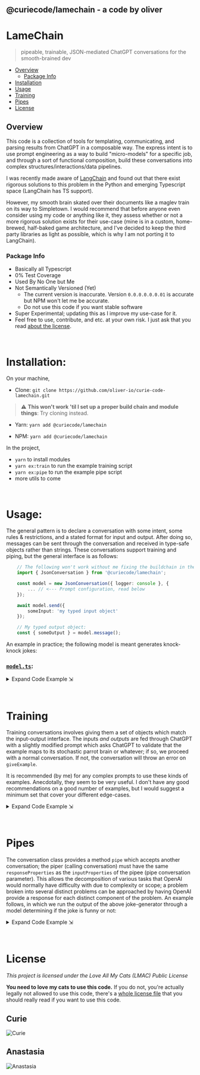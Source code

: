 ## @curiecode/lamechain - a code by oliver
# LameChain
> pipeable, trainable, JSON-mediated ChatGPT conversations for the smooth-brained dev

- [Overview](#overview)
    - [Package Info](#package-info)
- [Installation](#installation)
- [Usage](#usage)
- [Training](#training)
- [Pipes](#piping)
- [License](#license)

## Overview
This code is a collection of tools for templating, communicating, and parsing results from ChatGPT in a composable way.  The express intent is to use prompt engineering as a way to build "micro-models" for a specific job, and through a sort of functional composition, build these conversations into complex structures/interactions/data pipelines.

I was recently made aware of [LangChain](https://langchain.readthedocs.io/en/latest/)  and found out that there exist rigorous solutions to this problem in the Python and emerging Typescript space (LangChain has TS support).

However, my smooth brain skated over their documents like a maglev train on its way to Simpletown.  I would recommend that before anyone even consider using my code or anything like it, they assess whether or not a more rigorous solution exists for their use-case (mine is in a custom, home-brewed, half-baked game architecture, and I've decided to keep the third party libraries as light as possible, which is why I am not porting it to LangChain).

### Package Info
- Basically all Typescript
- 0% Test Coverage
- Used By No One but Me
- Not Semantically Versioned (Yet)
    - The current version is inaccurate.  Version `0.0.0.0.0.0.01` is accurate but NPM won't let me be accurate.
    - Do not use this code if you want stable software
- Super Experimental; updating this as I improve my use-case for it.
- Feel free to use, contribute, and etc. at your own risk.  I just ask that you read [about the license](#license).

<br>

# Installation:

On your machine, 

- Clone: `git clone https://github.com/oliver-io/curie-code-lamechain.git`

> :warning: **This won't work 'til I set up a proper build chain and module things**: Try cloning instead.

- Yarn: `yarn add @curiecode/lamechain`

- NPM: `yarn add @curiecode/lamechain`

In the project,

- `yarn` to install modules
- `yarn ex:train` to run the example training script
- `yarn ex:pipe` to run the example pipe script
- more utils to come

<br>

# Usage:

The general pattern is to declare a conversation with some intent, some rules & restrictions, and a stated format for input and output.  After doing so, messages can be sent through the conversation and received in type-safe objects rather than strings.  These conversations support training and piping, but the general interface is as follows: 

```typescript
    // The following won't work without me fixing the buildchain in the coming days:
    import { JsonConversation } from '@curiecode/lamechain';

    const model = new JsonConversation({ logger: console }, {
        ... // <--- Prompt configuration, read below
    });

    await model.send({
        someInput: 'my typed input object'
    });

    // My typed output object:
    const { someOutput } = model.message();
```

An example in practice; the following model is meant generates knock-knock jokes:
### [`model.ts`][BasicModelFile]:
<details> 
  <summary>Expand Code Example ⇲</summary>

<!-- BEGIN-CODE: ./examples/shitModels/jokes.ts -->
```typescript
import { JsonConversation } from "../..";

export const model = new JsonConversation({
    logger: console
}, {
    config: {
        overallContext: 'tell me jokes',
        motivations: 'take an input string, and make a joke about it',
        rulesAndLimitations: [
            `always include the phrase KNOCK KNOCK, and WHO IS THERE? in your joke`,
            `the joke should be really, really funny like something kurt vonnegut wrote`,                
        ]
    },
    inputProperties: {
        jokePrompt: 'a phrase for you to make a joke about'
    },
    responseProperties: {
        jokeString: 'the really funny joke that you invented'
    }
});
```
<!-- END-CODE: ./examples/shitModels/jokes.ts -->

```typescript
    await model.send({ jokePrompt: 'using chatGPT to tell jokes' });
    console.log(`Generated Joke: ${model.message().jokeString}`);
```

</details>
<br><br>

# Training

Training conversations involves giving them a set of objects which match the input-output interface.  The inputs *and outputs* are fed through ChatGPT with a slightly modified prompt which asks ChatGPT to validate that the example maps to its stochastic parrot brain or whatever; if so, we proceed with a normal conversation.  If not, the conversation will throw an error on `giveExample`.

It is recommended (by me) for any complex prompts to use these kinds of examples.  Anecdotally, they seem to be very useful.  I don't have any good recommendations on a good number of examples, but I would suggest a minimum set that cover your different edge-cases.

<details> 
  <summary>Expand Code Example ⇲</summary>

```typescript
import { TrainedConversation } from "../..";
import { jokeModel } from './examples/shitModels/jokes';

const trainedModel = new TrainedConversation(jokeModel);

await model.giveExample({ 
    jokeInput: `no one home in oliver's head` 
}, {
    jokeString: `KNOCK KNOCK / Who's there? / Literally no one, my brain is empty af.` 
});

await model.giveExample({ 
    jokeInput: `pete townshend` 
}, {
    jokeString: `KNOCK KNOCK / Who's there? / A Who / What?  I'm confused` 
});

await model.send({
    jokeInput: 'some joke prompt'
});

const { jokeString } = model.message();

// ... 

```
</details>
<br><br>

# Pipes

The conversation class provides a method `pipe` which accepts another conversation; the piper (calling conversation) must have the same `responseProperties` as the `inputProperties` of the pipee (pipe conversation parameter).  This allows the decomposition of various tasks that OpenAI would normally have difficulty with due to complexity or scope; a problem broken into several distinct problems can be approached by having OpenAI provide a response for each distinct component of the problem.  An example follows, in which we run the output of the above joke-generator through a model determining if the joke is funny or not:

<details> 
  <summary>Expand Code Example ⇲</summary>

[`jokeDeterminer.ts`][JokeDeterminerFile]:

<!-- BEGIN-CODE: ./examples/shitModels/jokeDeterminer.ts -->
```typescript
import { JsonConversation } from "../..";

export const model = new JsonConversation({
    logger: console
}, {
    config: {
        overallContext: 'tell me if a joke is quality',
        motivations: 'take an input KNOCK KNOCK joke, and tell me if it is funny',
        rulesAndLimitations: [
            `some antijokes may not always have the WHO IS THERE part`,
        ]
    },
    inputProperties: {
        jokeOutput: 'a phrase for you to judge the funniness of'
    },
    responseProperties: {
        jokeJudgement: 'a judgement of how funny the joke is'
    }
});
```
<!-- END-CODE: ./examples/shitModels/jokeDeterminer.ts -->

```typescript
import { model as jokeModel } from '../the/above/section';
import { model as jokeDeterminerModel } from '../the/#usage/example';
    
jokeModel.pipe(jokeDeterminerModel);
await jokeModel.message({ jokePrompt: 'a joke about pipes' });
const jokeThatWasGenerated = jokeModel.message();
const jokeDetermination = jokeDeterminerModel.message();

console.log({
    joke: jokeThatWasGenerated.jokeString,
    jokeIsFunny: jokeDetermination.jokeJudgement
})
```

</details>
<br><br>

# License

*This project is licensed under the Love All My Cats (LMAC) Public License*

**You need to love my cats to use this code.**  If you do not, you're actually legally not allowed to use this code, there's a [whole license file](./LICENSE.md) that you should really read if you want to use this code.

## Curie

![Curie](https://i.imgur.com/fR4ECzy.jpeg)

## Anastasia

![Anastasia](https://i.imgur.com/auJrbvX.jpg)


[BasicModelFile]: ./examples/shitModels/jokes.ts
[JokeDeterminerFile]: ./examples/shitModels/jokeDeterminer.ts
